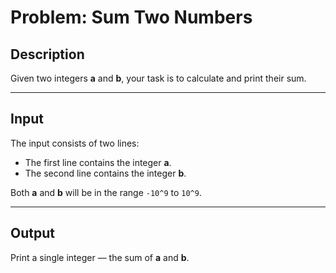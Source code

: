 # Problem: Sum Two Numbers

## Description

Given two integers **a** and **b**, your task is to calculate and print their sum.

---

## Input

The input consists of two lines:

- The first line contains the integer **a**.
- The second line contains the integer **b**.

Both **a** and **b** will be in the range `-10^9` to `10^9`.

---

## Output

Print a single integer — the sum of **a** and **b**.
